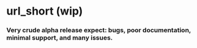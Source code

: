 # url_short (wip)
### Very crude alpha release expect: bugs, poor documentation, minimal support, and many issues. 